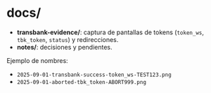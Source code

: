 # docs/

- **transbank-evidence/**: captura de pantallas de tokens (`token_ws`, `tbk_token`, `status`) y redirecciones.
- **notes/**: decisiones y pendientes.

Ejemplo de nombres:
- `2025-09-01-transbank-success-token_ws-TEST123.png`
- `2025-09-01-aborted-tbk_token-ABORT999.png`
